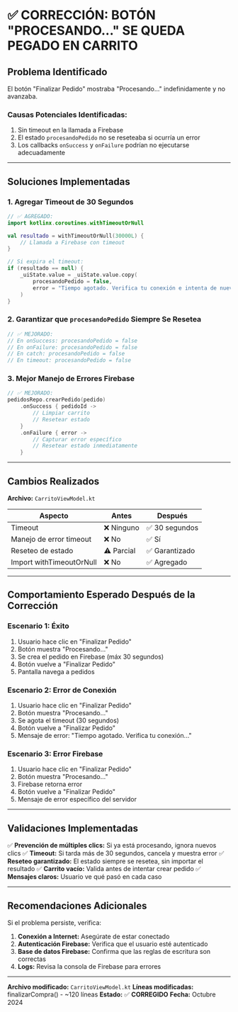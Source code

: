 # ✅ CORRECCIÓN: BOTÓN "PROCESANDO..." SE QUEDA PEGADO EN CARRITO

## Problema Identificado

El botón "Finalizar Pedido" mostraba "Procesando..." indefinidamente y no avanzaba.

### Causas Potenciales Identificadas:
1. Sin timeout en la llamada a Firebase
2. El estado `procesandoPedido` no se reseteaba si ocurría un error
3. Los callbacks `onSuccess` y `onFailure` podrían no ejecutarse adecuadamente

---

## Soluciones Implementadas

### 1. Agregar Timeout de 30 Segundos
```kotlin
// ✅ AGREGADO:
import kotlinx.coroutines.withTimeoutOrNull

val resultado = withTimeoutOrNull(30000L) {
    // Llamada a Firebase con timeout
}

// Si expira el timeout:
if (resultado == null) {
    _uiState.value = _uiState.value.copy(
        procesandoPedido = false,
        error = "Tiempo agotado. Verifica tu conexión e intenta de nuevo."
    )
}
```

### 2. Garantizar que `procesandoPedido` Siempre Se Resetea
```kotlin
// ✅ MEJORADO:
// En onSuccess: procesandoPedido = false
// En onFailure: procesandoPedido = false
// En catch: procesandoPedido = false
// En timeout: procesandoPedido = false
```

### 3. Mejor Manejo de Errores Firebase
```kotlin
// ✅ MEJORADO:
pedidosRepo.crearPedido(pedido)
    .onSuccess { pedidoId ->
        // Limpiar carrito
        // Resetear estado
    }
    .onFailure { error ->
        // Capturar error específico
        // Resetear estado inmediatamente
    }
```

---

## Cambios Realizados

**Archivo:** `CarritoViewModel.kt`

| Aspecto | Antes | Después |
|--------|-------|---------|
| Timeout | ❌ Ninguno | ✅ 30 segundos |
| Manejo de error timeout | ❌ No | ✅ Sí |
| Reseteo de estado | ⚠️ Parcial | ✅ Garantizado |
| Import withTimeoutOrNull | ❌ No | ✅ Agregado |

---

## Comportamiento Esperado Después de la Corrección

### Escenario 1: Éxito
1. Usuario hace clic en "Finalizar Pedido"
2. Botón muestra "Procesando..."
3. Se crea el pedido en Firebase (máx 30 segundos)
4. Botón vuelve a "Finalizar Pedido"
5. Pantalla navega a pedidos

### Escenario 2: Error de Conexión
1. Usuario hace clic en "Finalizar Pedido"
2. Botón muestra "Procesando..."
3. Se agota el timeout (30 segundos)
4. Botón vuelve a "Finalizar Pedido"
5. Mensaje de error: "Tiempo agotado. Verifica tu conexión..."

### Escenario 3: Error Firebase
1. Usuario hace clic en "Finalizar Pedido"
2. Botón muestra "Procesando..."
3. Firebase retorna error
4. Botón vuelve a "Finalizar Pedido"
5. Mensaje de error específico del servidor

---

## Validaciones Implementadas

✅ **Prevención de múltiples clics:** Si ya está procesando, ignora nuevos clics
✅ **Timeout:** Si tarda más de 30 segundos, cancela y muestra error
✅ **Reseteo garantizado:** El estado siempre se resetea, sin importar el resultado
✅ **Carrito vacío:** Valida antes de intentar crear pedido
✅ **Mensajes claros:** Usuario ve qué pasó en cada caso

---

## Recomendaciones Adicionales

Si el problema persiste, verifica:

1. **Conexión a Internet:** Asegúrate de estar conectado
2. **Autenticación Firebase:** Verifica que el usuario esté autenticado
3. **Base de datos Firebase:** Confirma que las reglas de escritura son correctas
4. **Logs:** Revisa la consola de Firebase para errores

---

**Archivo modificado:** `CarritoViewModel.kt`
**Líneas modificadas:** finalizarCompra() - ~120 líneas
**Estado:** ✅ **CORREGIDO**
**Fecha:** Octubre 2024

